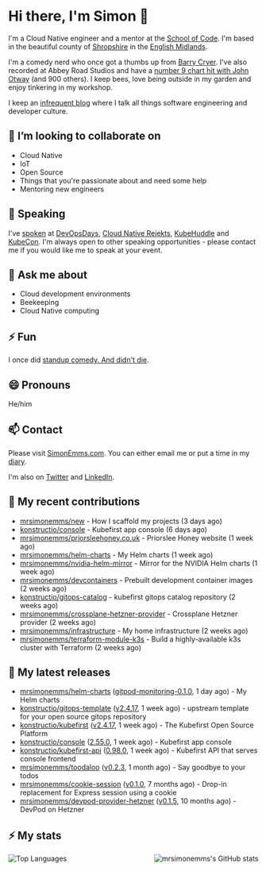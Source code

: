 # Hi there, I'm Simon 👋

I'm a Cloud Native engineer and a mentor at the [School of Code](https://www.schoolofcode.co.uk).
I'm based in the beautiful county of [Shropshire](https://en.wikipedia.org/wiki/Shropshire)
in the [English Midlands](https://en.wikipedia.org/wiki/Midlands).

I'm a comedy nerd who once got a thumbs up from [Barry Cryer](https://en.wikipedia.org/wiki/Barry_Cryer).
I've also recorded at Abbey Road Studios and have a [number 9 chart hit with John
Otway](https://www.youtube.com/watch?v=3BwOyVIlupg&ab_channel=JohnOtway) (and 900
others). I keep bees, love being outside in my garden and enjoy tinkering in my
workshop.

I keep an [infrequent blog](https://www.simonemms.com/blog) where I talk all
things software engineering and developer culture.

## 👯 I’m looking to collaborate on

- Cloud Native
- IoT
- Open Source
- Things that you're passionate about and need some help
- Mentoring new engineers

## 🎤 Speaking

I've [spoken](https://www.simonemms.com/speaking) at [DevOpsDays](https://devopsdays.org/),
[Cloud Native Rejekts](https://cloud-native.rejekts.io/), [KubeHuddle](https://kubehuddle.com)
and [KubeCon](https://www.cncf.io/kubecon-cloudnativecon-events/). I'm always
open to other speaking opportunities - please contact me if you would like me to
speak at your event.

## 💬 Ask me about

- Cloud development environments
- Beekeeping
- Cloud Native computing

## ⚡ Fun

I once did [standup comedy. And didn't die](https://www.youtube.com/watch?v=iy1EvJXH2ks&ab_channel=SimonEmms).

## 😄 Pronouns

He/him

## 📫 Contact

Please visit [SimonEmms.com](https://www.simonemms.com). You can either email me
or put a time in my [diary](https://diary.simonemms.com).

I'm also on [Twitter](https://twitter/theshroppiebeek) and [LinkedIn](https://www.linkedin.com/in/simonemms).

## 👷 My recent contributions
- [mrsimonemms/new](https://github.com/mrsimonemms/new) - How I scaffold my projects
  (3 days ago)
- [konstructio/console](https://github.com/konstructio/console) - Kubefirst app console
  (6 days ago)
- [mrsimonemms/priorsleehoney.co.uk](https://github.com/mrsimonemms/priorsleehoney.co.uk) - Priorslee Honey website
  (1 week ago)
- [mrsimonemms/helm-charts](https://github.com/mrsimonemms/helm-charts) - My Helm charts
  (1 week ago)
- [mrsimonemms/nvidia-helm-mirror](https://github.com/mrsimonemms/nvidia-helm-mirror) - Mirror for the NVIDIA Helm charts
  (1 week ago)
- [mrsimonemms/devcontainers](https://github.com/mrsimonemms/devcontainers) - Prebuilt development container images
  (2 weeks ago)
- [konstructio/gitops-catalog](https://github.com/konstructio/gitops-catalog) - kubefirst gitops catalog repository
  (2 weeks ago)
- [mrsimonemms/crossplane-hetzner-provider](https://github.com/mrsimonemms/crossplane-hetzner-provider) - Crossplane Hetzner provider
  (2 weeks ago)
- [mrsimonemms/infrastructure](https://github.com/mrsimonemms/infrastructure) - My home infrastructure
  (2 weeks ago)
- [mrsimonemms/terraform-module-k3s](https://github.com/mrsimonemms/terraform-module-k3s) - Build a highly-available k3s cluster with Terraform
  (2 weeks ago)

## 🔭 My latest releases
- [mrsimonemms/helm-charts](https://github.com/mrsimonemms/helm-charts) ([gitpod-monitoring-0.1.0](https://github.com/mrsimonemms/helm-charts/releases/tag/gitpod-monitoring-0.1.0),
  1 day ago) - My Helm charts
- [konstructio/gitops-template](https://github.com/konstructio/gitops-template) ([v2.4.17](https://github.com/konstructio/gitops-template/releases/tag/v2.4.17),
  1 week ago) - upstream template for your open source gitops repository
- [konstructio/kubefirst](https://github.com/konstructio/kubefirst) ([v2.4.17](https://github.com/konstructio/kubefirst/releases/tag/v2.4.17),
  1 week ago) - The Kubefirst Open Source Platform
- [konstructio/console](https://github.com/konstructio/console) ([2.55.0](https://github.com/konstructio/console/releases/tag/2.55.0),
  1 week ago) - Kubefirst app console
- [konstructio/kubefirst-api](https://github.com/konstructio/kubefirst-api) ([0.98.0](https://github.com/konstructio/kubefirst-api/releases/tag/0.98.0),
  1 week ago) - Kubefirst API that serves console frontend
- [mrsimonemms/toodaloo](https://github.com/mrsimonemms/toodaloo) ([v0.2.3](https://github.com/mrsimonemms/toodaloo/releases/tag/v0.2.3),
  1 month ago) - Say goodbye to your todos
- [mrsimonemms/cookie-session](https://github.com/mrsimonemms/cookie-session) ([v0.1.0](https://github.com/mrsimonemms/cookie-session/releases/tag/v0.1.0),
  7 months ago) - Drop-in replacement for Express session using a cookie
- [mrsimonemms/devpod-provider-hetzner](https://github.com/mrsimonemms/devpod-provider-hetzner) ([v0.1.5](https://github.com/mrsimonemms/devpod-provider-hetzner/releases/tag/v0.1.5),
  10 months ago) - DevPod on Hetzner

## ⚡ My stats

<img
  align="right"
  alt="mrsimonemms's GitHub stats"
  src="https://github-readme-stats.vercel.app/api?username=mrsimonemms&count_private=1&show_icons=true&"
  />

![Top Languages](https://github-readme-stats.vercel.app/api/top-langs/?username=mrsimonemms)
